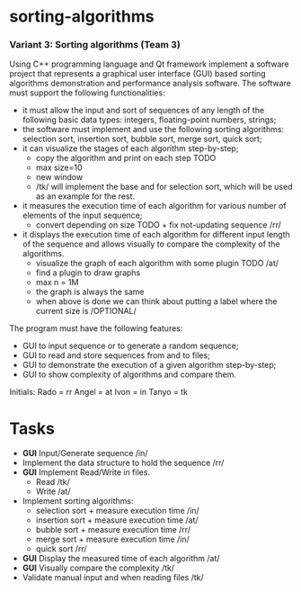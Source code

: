 # sorting-algorithms

### Variant 3: Sorting algorithms (Team 3)

Using C++ programming language and Qt framework implement a software project that represents a graphical user interface (GUI) based sorting algorithms demonstration and performance analysis software. The software must support the following functionalities:

- it must allow the input and sort of sequences of any length of the following basic data types: integers, floating-point numbers, strings;
- the software must implement and use the following sorting algorithms: selection sort, insertion sort, bubble sort, merge sort, quick sort;
- it can visualize the stages of each algorithm step-by-step;
    - copy the algorithm and print on each step TODO
    - max size=10
    - new window
    - /tk/ will implement the base and for selection sort, which will be used as an example for the rest.
- it measures the execution time of each algorithm for various number of elements of the input sequence;
    - convert depending on size TODO + fix not-updating sequence /rr/
- it displays the execution time of each algorithm for different input length of the sequence and allows visually to compare the complexity of the algorithms.
    - visualize the graph of each algorithm with some plugin TODO /at/
    - find a plugin to draw graphs
    - max n = 1M
    - the graph is always the same
    - when above is done we can think about putting a label where the current size is /OPTIONAL/

The program must have the following features:

- GUI to input sequence or to generate a random sequence;
- GUI to read and store sequences from and to files;
- GUI to demonstrate the execution of a given algorithm step-by-step;
- GUI to show complexity of algorithms and compare them.

Initials: Rado = rr Angel = at Ivon = in Tanyo = tk
# Tasks
- **GUI** Input/Generate sequence /in/
- Implement the data structure to hold the sequence /rr/
- **GUI** Implement Read/Write in files.
  - Read /tk/
  - Write /at/
- Implement sorting algorithms:
  - selection sort + measure execution time /in/
  - insertion sort + measure execution time /at/
  - bubble sort + measure execution time /rr/
  - merge sort + measure execution time /in/
  - quick sort /rr/
- **GUI** Display the measured time of each algorithm /at/
- **GUI** Visually compare the complexity /tk/
- Validate manual input and when reading files /tk/
